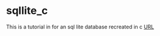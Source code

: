 # sqllite_c
This is a tutorial in for an sql lite database recreated in c [URL](https://cstack.github.io/db_tutorial/parts/part2.html)
